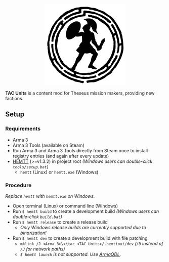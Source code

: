 <p align="center">
    <img src="https://github.com/Theseus-Aegis/Units/blob/master/extras/assets/logo/logo_tacu_ca.png">
</p>

**TAC Units** is a content mod for Theseus mission makers, providing new factions.


## Setup

### Requirements

- Arma 3
- Arma 3 Tools (available on Steam)
- Run Arma 3 and Arma 3 Tools directly from Steam once to install registry entries (and again after every update)
- [HEMTT](https://github.com/BrettMayson/HEMTT/releases) (>=v1.3.2) in project root _(Windows users can double-click `tools/setup.bat`)_
  - `hemtt` (Linux) or `hemtt.exe` (Windows)

### Procedure

_Replace `hemtt` with `hemtt.exe` on Windows._

- Open terminal (Linux) or command line (Windows)
- Run `$ hemtt build` to create a development build _(Windows users can double-click `build.bat`)_
- Run `$ hemtt release` to create a release build
  - _Only Windows release builds are currently supported due to binarization!_
- Run `$ hemtt dev` to create a development build with file patching
  - `mklink /J <Arma 3>\x\tac <TAC_Units>/.hemttout/dev` _(`/D` instead of `/J` for network paths)_
  - _`$ hemtt launch` is not supported. Use [ArmaQDL](https://github.com/jonpas/ArmaQDL)._
